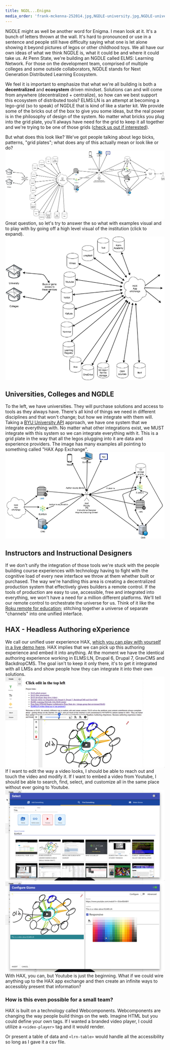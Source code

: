 ```yaml
---
title: NGDL...Enigma
media_order: 'frank-mckenna-252014.jpg,NGDLE-university.jpg,NGDLE-university-uni-side.jpg,NGDLE-university-faculty-side.jpg,2018-01-24_16-39-09.png,2018-01-24_16-39-55.png,2018-01-24_16-40-31.png'
---
```


NGDLE might as well be another word for Enigma.
I mean look at it. It's a bunch of letters thrown at the wall. It's hard to pronounced or use in a sentence and people still have difficulty saying what one is let alone showing it beyond pictures of legos or other childhood toys. We all have our own ideas of what we think NGDLE is, what it could be and where it could take us. At Penn State, we're building an NGDLE called ELMS: Learning Network. For those on the development team, comprised of multiple colleges and some outside collaborators, NGDLE stands for Next Generation Distributed Learning Ecosystem.

We feel it is important to emphasize that what we're all building is both a **decentralized** and **ecosystem** driven mindset. Solutions can and will come from anywhere (decentralized + centralize), so how can we best support this ecosystem of distributed tools? ELMS:LN is an attempt at becoming a lego-grid (so to speak) of NGDLE that is kind of like a starter kit. We provide some of the bricks out of the box to give you some ideas, but the real power is in the philosophy of design of the system. No matter what bricks you plug into the grid plate, you'll always have need for the grid to keep it all together and we're trying to be one of those grids ([check us out if interested](https://www.elmsln.org)).

But what does this look like? We've got people talking about lego bicks, patterns, "grid plates"; what does any of this actually mean or look like or do?
[![NGDLE University to Faculty to Student relationships](NGDLE-university.jpg)](NGDLE-university.jpg)
Great question, so let's try to answer the so what with examples visual and to play with by going off a high level visual of the institution (click to expand).
![University with the universe of apps that exist today](NGDLE-university-uni-side.jpg)
## Universities, Colleges and NGDLE
To the left, we have universities. They will purchase solutions and access to tools as they always have. There's all kind of things we need in different disciplines and that won't change; but how we integrate with them will. Taking a [BYU University API](https://developer.byu.edu/docs/design-api/university-api-standard) approach, we have one system that we integrate everything with. No matter what other integrations exist, we MUST integrate with this system so we can integrate everything with it. This is a grid plate in the way that all the legos plugging into it are data and experience providers. The image has many examples all pointing to something called "HAX App Exchange".
![Faculty member and their engagement with the universe](NGDLE-university-faculty-side.jpg)
## Instructors and Instructional Designers
If we don't unify the integration of those tools we're stuck with the people building course experiences with technology having to fight with the cognitive load of every new interface we throw at them whether built or purchased. The way we're handling this area is creating a decentralized production system that effectively gives builders a remote control. If the tools of production are easy to use, accessible, free and integrated into everything, we won't have a need for a million different platforms. We'll tell our remote control to orchestrate the universe for us. Think of it like the [Roku remote for education](http://btopro.com/blog/the-lms-is-cable-we-are-roku); stitching together a universe of separate "channels" into one unified interface.
## HAX - Headless Authoring eXperience
We call our unified user experience HAX, [which you can play with yourself in a live demo here](http://haxtheweb.org). HAX implies that we can pick up this authoring experience and embed it into anything. At the moment we have the identical authoring experience working in ELMS:LN, Drupal 6, Drupal 7, GravCMS and BackdropCMS. The goal isn't to keep it only there, it's to get it integrated with all LMSs and show people how they can integrate it into their own solutions.
![Placing a video in HAX](2018-01-24_16-40-31.png)
If I want to edit the way a video looks, I should be able to reach out and touch the video and modify it.
If I want to embed a video from Youtube, I should be able to search, find, select, and customize all in the same place without ever going to Youtube.
![Search the HAX app exchange](2018-01-24_16-39-09.png)
![Customize how a video is presented](2018-01-24_16-39-55.png)
With HAX, you can, but Youtube is just the beginning. What if we could wire anything up to the HAX app exchange and then create an infinite ways to accessibly present that information?

### How is this even possible for a small team?
HAX is built on a technology called Webcomponents. Webcomponents are changing the way people build things on the web. Imagine HTML but you could define your own tags. If I wanted a branded video player, I could utilize a `<video-player>` tag and it would render.

Or present a table of data and `<lrn-table>` would handle all the accessibility so long as I gave it a csv file.
